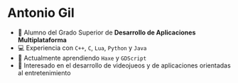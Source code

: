 # Antonio Gil

- 📒 Alumno del Grado Superior de **Desarrollo de Aplicaciones Multiplataforma**
- 💻 Experiencia con `C++`, `C`, `Lua`, `Python` y `Java`
- 🌱 Actualmente aprendiendo `Haxe` y `GDScript`
- 👀 Interesado en el desarrollo de videojueos y de aplicaciones orientadas al entretenimiento
